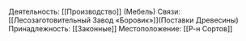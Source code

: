 Деятельность:
[[Производство]] (Мебель)
Связи: 
[[Лесозаготовительный Завод «Боровик»]](Поставки Древесины)
Принадлежность:
[[Законные]]
Местоположение:
[[Р-н Сортов]]

